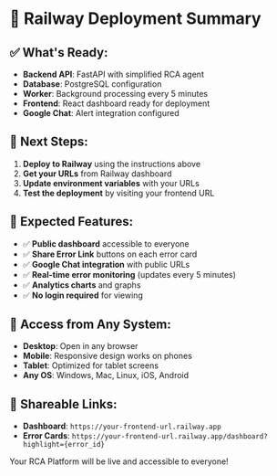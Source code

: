 # 🎉 Railway Deployment Summary

## ✅ What's Ready:
- **Backend API**: FastAPI with simplified RCA agent
- **Database**: PostgreSQL configuration
- **Worker**: Background processing every 5 minutes
- **Frontend**: React dashboard ready for deployment
- **Google Chat**: Alert integration configured

## 🚀 Next Steps:
1. **Deploy to Railway** using the instructions above
2. **Get your URLs** from Railway dashboard
3. **Update environment variables** with your URLs
4. **Test the deployment** by visiting your frontend URL

## 🎯 Expected Features:
- ✅ **Public dashboard** accessible to everyone
- ✅ **Share Error Link** buttons on each error card
- ✅ **Google Chat integration** with public URLs
- ✅ **Real-time error monitoring** (updates every 5 minutes)
- ✅ **Analytics charts** and graphs
- ✅ **No login required** for viewing

## 📱 Access from Any System:
- **Desktop**: Open in any browser
- **Mobile**: Responsive design works on phones
- **Tablet**: Optimized for tablet screens
- **Any OS**: Windows, Mac, Linux, iOS, Android

## 🔗 Shareable Links:
- **Dashboard**: `https://your-frontend-url.railway.app`
- **Error Cards**: `https://your-frontend-url.railway.app/dashboard?highlight={error_id}`

Your RCA Platform will be live and accessible to everyone!
